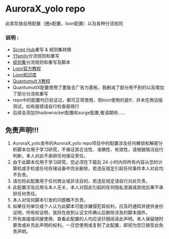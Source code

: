 # AuroraX_yolo repo
此库存放自用配置（圈x配置，loon配置）以及各种分流规则
### 说明 :
* [Script Hub](https://scripthub.vercel.app/)重写 & 规则集转换 
* [Yfamily](https://whatshub.top/)分流规则和重写
* [规则集](https://github.com/blackmatrix7/ios_rule_script/blob/master/rule/Shadowrocket/LanZouYun/LanZouYun.list)分流规则和重写及脚本
* [Loon官方教程](https://is.gd/V6nyGA)
* [Loon知识库](http://docs.nsloon.com/)
* [Quantumult X教程](https://qx.atlucky.me/)
* QuantumultX配置使用了墨鱼去广告为基板，我删减了部分用不到的以及增加了部分分流和重写
* repo中的配置均已验证过，都可正常使用，但loon使用的是tf，并未在商店版测试，如有报错请自行检查报错行
* 后续会添加Shadowrocket配置和surge配置,敬请期待......
## 免责声明!!!
1. AuroraX_yolo发布的AuroraX_yolo repo项目中的配置涉及任何解锁和解密分析脚本仅用于学习研究，不保证其合法性、准确性、有效性，请根据情况自行判断，本人对此不承担任何保证责任。
2. 由于此脚本仅用于学习研究，您必须在下载后 24 小时内将所有内容从您的计算机或手机或任何存储设备中完全删除，若违反规定引起任何事件本人对此均不负责。
3. 请勿将此配置用于任何商业或非法目的，若违反规定请自行对此负责。
4. 此配置涉及应用与本人无关，本人对因此引起的任何隐私泄漏或其他后果不承担任何责任。
5. 本人对任何脚本引发的问题概不负责。
6. 如果任何单位或个人认为此脚本可能涉嫌侵犯其权利，应及时通知并提供身份证明，所有权证明，我将在收到认证文件确认后删除涉及的脚本插件。
7. 所有直接或间接使用、查看此配置的人均应该仔细阅读此声明。本人保留随时更改或补充此声明的权利。一旦您使用或复制了此配置，即视为您已接受此免责声明。
